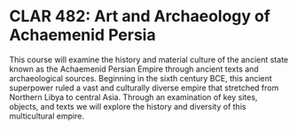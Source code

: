 # CLAR 482: Art and Archaeology of Achaemenid Persia

This course will examine the history and material culture of the ancient state known as the Achaemenid Persian Empire through ancient texts and archaeological sources. Beginning in the sixth century BCE, this ancient superpower ruled a vast and culturally diverse empire that stretched from Northern Libya to central Asia. Through an examination of key sites, objects, and texts we will explore the history and diversity of this multicultural empire.